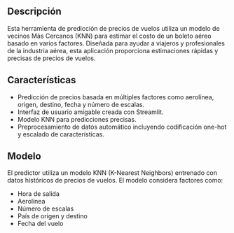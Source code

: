 ## Descripción
Esta herramienta de predicción de precios de vuelos utiliza un modelo de vecinos Más Cercanos (KNN) para estimar el costo de un boleto aéreo basado en varios factores. Diseñada para ayudar a viajeros y profesionales de la industria aérea, esta aplicación proporciona estimaciones rápidas y precisas de precios de vuelos.

## Características
- Predicción de precios basada en múltiples factores como aerolínea, origen, destino, fecha y número de escalas.
- Interfaz de usuario amigable creada con Streamlit.
- Modelo KNN para predicciones precisas.
- Preprocesamiento de datos automático incluyendo codificación one-hot y escalado de características.


## Modelo
El predictor utiliza un modelo KNN (K-Nearest Neighbors) entrenado con datos históricos de precios de vuelos. El modelo considera factores como:
- Hora de salida
- Aerolínea
- Número de escalas
- País de origen y destino
- Fecha del vuelo
